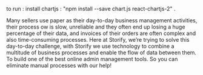 to run : 
install chartjs : "npm install --save chart.js react-chartjs-2" .



Many sellers use paper as their day-to-day business management activities, their process 
ow is slow, unreliable and they often end up losing a huge percentage of their data, and 
invoices of their orders are often complex and also time-consuming processes.
Here at Storify, we’re trying to solve this day-to-day challenge, with Storify we use 
technology to combine a multitude of business processes and enable the flow of data 
between them. To build one of the best online admin management tools. So you can 
eliminate manual processes with our help!
